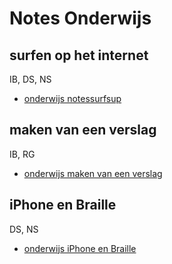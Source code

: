 # Notes Onderwijs

## surfen op het internet
IB, DS, NS

- [onderwijs notessurfsup](notessurfsup.md)


## maken van een verslag
IB, RG

- [onderwijs maken van een verslag](notesmakenvaneenverslag.md)


## iPhone en Braille
DS, NS

- [onderwijs iPhone en Braille](notesiphoneios.md)

